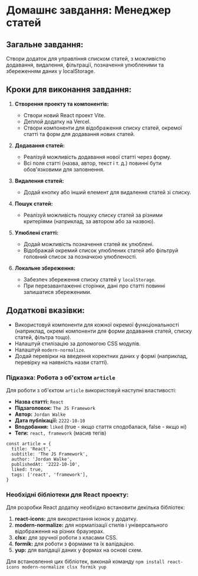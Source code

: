# Домашнє завдання: Менеджер статей

## Загальне завдання:

Створи додаток для управління списком статей, з можливістю додавання, видалення, фільтрації, позначення улюбленими та збереженням даних у localStorage.

## Кроки для виконання завдання:

1. **Створення проекту та компонентів:**

   - Створи новий React проект Vite.
   - Деплой додатку на Vercel.
   - Створи компоненти для відображення списку статей, окремої статті та форм для додавання нових статей.

2. **Додавання статей:**

   - Реалізуй можливість додавання нової статті через форму.
   - Всі поля статті (назва, автор, текст і т. д.) повинні бути обов'язковими для заповнення.

3. **Видалення статей:**

   - Додай кнопку або інший елемент для видалення статей зі списку.

4. **Пошук статей:**

   - Реалізуй можливість пошуку списку статей за різними критеріями (наприклад, за автором або за назвою).

5. **Улюблені статті:**

   - Додай можливість позначення статей як улюблені.
   - Відображай окремий список улюблених статей або фільтруй головний список за позначкою улюбленості.

6. **Локальне збереження:**
   - Забезпеч збереження списку статей у `localStorage`.
   - При перезавантаженні сторінки, дані про статті повинні залишатися збереженими.

## Додаткові вказівки:

- Використовуй компоненти для кожної окремої функціональності (наприклад, окремі компоненти для форми додавання статей, списку статей, фільтра тощо).
- Налаштуй стилізацію за допомогою CSS модулів.
- Налаштуй `modern-normalize`.
- Додай перевірки на введення коректних даних у формі (наприклад, перевірку на наявність назви статті).

### Підказка: Робота з об'єктом `article`

Для роботи з об'єктом `article` використовуй наступні властивості:

- **Назва статті:** `React`
- **Підзаголовок:** `The JS Framework`
- **Автор:** `Jordan Walke`
- **Дата публікації:** `2222-10-10`
- **Вподобання:** `liked` (true - якщо стаття сподобалася, false - якщо ні)
- **Теги:** `react, framework` (масив тегів)

```
const article = {
  title: 'React',
  subtitle: 'The JS Framework',
  author: 'Jordan Walke',
  publishedAt: '2222-10-10',
  liked: true,
  tags: ['react', 'framework'],
}
```

### Необхідні бібліотеки для React проекту:

Для розробки React додатку необхідно встановити декілька бібліотек:

1. **react-icons:** для використання іконок у додатку.
2. **modern-normalize:** для нормалізації стилів і універсального відображення на різних браузерах.
3. **clsx:** для зручної роботи з класами CSS.
4. **formik:** для роботи з формами та їх валідацією.
5. **yup:** для валідації даних у формах на основі схем.

Для встановлення цих бібліотек, виконай команду `npm install react-icons modern-normalize clsx formik yup`
